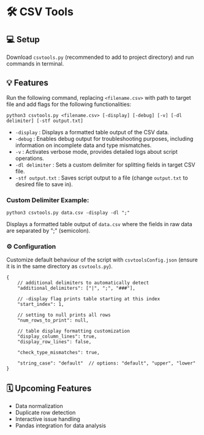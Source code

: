 # 🛠️ CSV Tools

## 💻 Setup
Download `csvtools.py` (recommended to add to project directory) and run commands in terminal.

## 💡 Features
Run the following command, replacing `<filename.csv>` with path to target file and add flags for the following functionalities:
```
python3 csvtools.py <filename.csv> [-display] [-debug] [-v] [-dl delimiter] [-stf output.txt]
```
- `-display` : Displays a formatted table output of the CSV data.
- `-debug` : Enables debug output for troubleshooting purposes, including information on incomplete data and type mismatches.
- `-v` : Activates verbose mode, provides detailed logs about script operations.
- `-dl delimiter` : Sets a custom delimiter for splitting fields in target CSV file.
- `-stf output.txt` : Saves script output to a file (change `output.txt` to desired file to save in).

### Custom Delimiter Example:
```
python3 csvtools.py data.csv -display -dl ";"
```
Displays a formatted table output of `data.csv` where the fields in raw data are separated by ";" (semicolon).

### ⚙️ Configuration
Customize default behaviour of the script with `csvtoolsConfig.json` (ensure it is in the same directory as `csvtools.py`).
```jsonc
{
    // additional delimiters to automatically detect
    "additional_delimiters": ["|", ";", "###"],

    // -display flag prints table starting at this index
    "start_index": 1,

    // setting to null prints all rows
    "num_rows_to_print": null,

    // table display formatting customization
    "display_column_lines": true,
    "display_row_lines": false,

    "check_type_mismatches": true,

    "string_case": "default"  // options: "default", "upper", "lower"
}
```

## 🗓️ Upcoming Features
- Data normalization
- Duplicate row detection
- Interactive issue handling
- Pandas integration for data analysis
